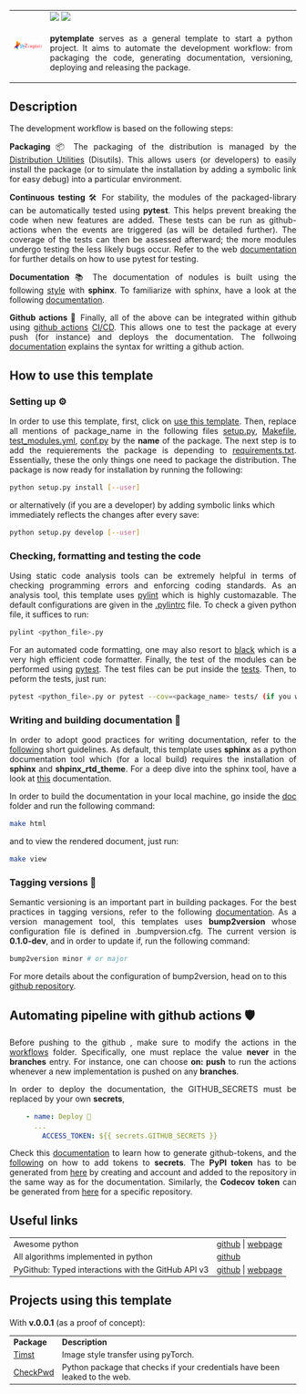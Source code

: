 <table style="width:100%">
  <tr>
    <td rowspan="2" style="width:50px">
      <img alt="Logo" src="https://github.com/Radonirinaunimi/python-template/blob/master/logo/logo.png" width=100%>
    </td>
    <td>
      <img src="https://img.shields.io/badge/python_template-3776AB?style=for-the-badge&logo=python&logoColor=white"/>
      <img src="https://img.shields.io/badge/LICENSE:_MIT-ED1C24?style=for-the-badge"/>
    </td>
  </tr>
  <tr>
    <td> 
      <p align="justify">
        <b>pytemplate</b> serves as a general template to start a python project. It aims to automate the development workflow: from 
        packaging the code, generating documentation, versioning, deploying and releasing the package.
      </p>
    </td>
  </tr>
</table>

## Description

The development workflow is based on the following steps:
<p align="justify">
  <b> Packaging </b> 📦
  The packaging of the distribution is managed by the 
  <a href="https://the-hitchhikers-guide-to-packaging.readthedocs.io/en/latest/introduction.html">Distribution Utilities</a> (Disutils).
  This allows users (or developers) to easily install the package (or to simulate the installation by adding a symbolic link for easy debug) 
  into a particular environment.
</p>

<p align="justify">
  <b> Continuous testing </b> 🛠️
  For stability, the modules of the packaged-library can be automatically tested using <b>pytest</b>. This helps prevent breaking the code 
  when new features are added. These tests can be run as github-actions when the events are triggered (as will be detailed further). The 
  coverage of the tests can then be assessed afterward; the more modules undergo testing the less likely bugs occur. Refer to the web
  <a href="https://docs.pytest.org/en/stable/">documentation</a> for further details on how to use pytest for testing.
</p>

<p align="justify">
  <b> Documentation </b> 📚
  The documentation of nodules is built using the following 
  <a href="https://the-hitchhikers-guide-to-packaging.readthedocs.io/en/latest/introduction.html">style</a> with <b>sphinx</b>. To 
  familiarize with sphinx, have a look at the following <a href="https://www.sphinx-doc.org/en/master/usage/quickstart.html">documentation</a>.
</p>

<p align="justify">
  <b> Github actions </b> 🚀
  Finally, all of the above can be integrated within github using <a href="https://docs.pytest.org/en/stable/">github actions</a>
  <a href="https://github.blog/2019-08-08-github-actions-now-supports-ci-cd/">CI/CD</a>. This allows one to test the package at every 
  push (for instance) and deploys the documentation. The follwoing 
  <a href="https://help.github.com/en/actions/reference/workflow-syntax-for-github-actions">documentation</a> explains the syntax for writting 
  a github action.
</p>


## How to use this template

### Setting up ⚙️

<p align="justify">
  In order to use this template, first, click on <a href="https://github.com/Radonirinaunimi/python-template/generate">use this template</a>. 
  Then, replace all mentions of package_name in the following files <a href="https://github.com/Radonirinaunimi/python-template/blob/master/setup.py#L16">
  setup.py</a>, <a href="https://github.com/Radonirinaunimi/python-template/blob/master/doc/Makefile#L12">Makefile</a>, 
  <a href="https://github.com/Radonirinaunimi/python-template/blob/master/.github/workflows/test_modules.yml">test_modules.yml</a>, 
  <a href="https://github.com/Radonirinaunimi/python-template/blob/master/doc/source/conf.py#L14">conf.py</a> by the <b>name</b> of the package. 
  The next step is to add the requierements the package is depending to 
  <a href="https://github.com/Radonirinaunimi/python-template/blob/master/requirements.txt">requirements.txt</a>. Essentially, these the only things 
  one need to package the distribution. The package is now ready for installation by running the following:  
</p>

```bash
python setup.py install [--user]
```
or alternatively (if you are a developer) by adding symbolic links which immediately reflects the changes after every save:
```bash
python setup.py develop [--user]
```

### Checking, formatting and testing the code

<p align="justify">
  Using static code analysis tools can be extremely helpful in terms of checking programming errors and enforcing coding standards. As an analysis tool,
  this template uses <a href="https://pylint.org/">pylint</a> which is highly customazable. The default configurations are given in the
  <a href="https://github.com/Radonirinaunimi/python-template/blob/master/.pylintrc">.pylintrc</a> file. To check a given python file, it suffices to
  run:
</p>

```bash
pylint <python_file>.py
```

<p align="justify">
  For an automated code formatting, one may also resort to <a href="https://github.com/psf/black">black</a> which is a very high efficient code
  formatter. Finally, the test of the modules can be performed using <a href="https://docs.pytest.org/en/6.2.x/">pytest</a>. The test files can
  be put inside the <a href="https://github.com/Radonirinaunimi/python-template/tree/master/tests">tests</a>. Then, to peform the tests, just run:
</p>

```bash
pytest <python_file>.py or pytest --cov=<package_name> tests/ (if you want to generare reports)
```


### Writing and building documentation 📘

<p align="justify">
  In order to adopt good practices for writing documentation, refer to the <a href="https://docs.python-guide.org/writing/documentation/">following</a>
  short guidelines. As default, this template uses <b>sphinx</b> as a python documentation tool which (for a local build) requires the installation of
  <b>sphinx</b> and <b>shpinx_rtd_theme</b>. For a deep dive into the sphinx tool, have a look at
  <a href="https://www.sphinx-doc.org/en/master/contents.html">this</a> documentation.
</p>
  
<p align="justify">
  In order to build the documentation in your local machine, go inside the 
  <a href="https://github.com/Radonirinaunimi/python-template/tree/master/doc">doc</a> folder and run the following command:
</p>

```bash
make html
```
<p> and to view the rendered document, just run: </p>

```bash
make view
```

### Tagging versions 🎉

<p align="justify">
  Semantic versioning is an important part in building packages. For the best practices in tagging versions, refer to the following
  <a href="https://semver.org/">documentation</a>. As a version management tool, this templates uses <b>bump2version</b> whose configuration
  file is defined in .bumpversion.cfg. The current version is <b>0.1.0-dev</b>, and in order to update if, run the following command:
</p>

```bash
bump2version minor # or major
```

For more details about the configuration of bump2version, head on to this <a href="https://github.com/c4urself/bump2version">github repository</a>.


## Automating pipeline with github actions 🛡️

<p align="justify">
  Before pushing to the github , make sure to modify the actions in the 
  <a href="https://github.com/Radonirinaunimi/python-template/blob/master/.github/workflows/">workflows</a> folder. Specifically, one must replace 
  the value <b>never</b> in the <b>branches</b> entry. For instance, one can choose <b>on: push</b> to run the actions whenever a new implementation 
  is pushed on any <b>branches</b>.
</p>

<p align="justify">
  In order to deploy the documentation, the GITHUB_SECRETS must be replaced by your own <b>secrets</b>,
</p> 

```yaml
    - name: Deploy 🚀
      ...
        ACCESS_TOKEN: ${{ secrets.GITHUB_SECRETS }}
```

<p align="justify">
  Check this <a href="https://help.github.com/en/github/authenticating-to-github/creating-a-personal-access-token">documentation</a> to learn how 
  to generate github-tokens, and the <a href="https://help.github.com/en/actions/configuring-and-managing-workflows/creating-and-storing-encrypted-secrets">
  following</a> on how to add tokens to <b>secrets</b>. The <b>PyPI token</b> has to be generated from 
  <a href="https://packaging.python.org/guides/publishing-package-distribution-releases-using-github-actions-ci-cd-workflows/">here</a> by creating and
  account and added to the repository in the same way as for the documentation. Similarly, the <b>Codecov token</b> can be generated from 
  <a href="https://codecov.io/gh">here</a> for a specific repository.
</p>


## Useful links

<table>
  <tr>
    <td> Awesome python </td>
    <td> <a href="https://github.com/vinta/awesome-python">github</a> | <a href="https://awesome-python.com/)">webpage</a> </td>
  </tr>
  <tr>
    <td> All algorithms implemented in python </td>
    <td> <a href="https://github.com/TheAlgorithms/Python">github</a> </td>
  </tr>
  <tr>
    <td> PyGithub: Typed interactions with the GitHub API v3 </td>
    <td> <a href="https://github.com/PyGithub/PyGithub">github</a> | <a href="https://pygithub.readthedocs.io/">webpage</a> </td>
  </tr>
</table>


## Projects using this template

With **v.0.0.1** (as a proof of concept):
<table>
  <tr>
    <td> <b>Package</b> </td>
    <td> <b>Description</b>  </td>
  </tr>
  <tr>
    <td> <a href="https://github.com/Radonirinaunimi/Style-Transfer">Timst</b> </td>
    <td> Image style transfer using pyTorch. </td>
  </tr>
  <tr>
    <td> <a href="https://github.com/Radonirinaunimi/pwnd-check">CheckPwd</b> </td>
    <td> Python package that checks if your credentials have been leaked to the web. </td>
  </tr>
</table>
